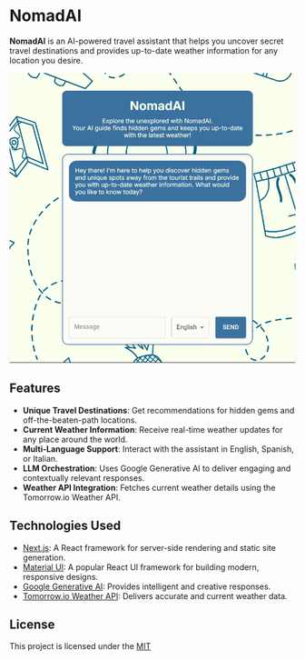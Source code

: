 # NomadAI

**NomadAI** is an AI-powered travel assistant that helps you uncover secret travel destinations and provides up-to-date weather information for any location you desire.

![NomadAI Frontend](public/front.png)

## Features

- **Unique Travel Destinations**: Get recommendations for hidden gems and off-the-beaten-path locations.
- **Current Weather Information**: Receive real-time weather updates for any place around the world.
- **Multi-Language Support**: Interact with the assistant in English, Spanish, or Italian.
- **LLM Orchestration**: Uses Google Generative AI to deliver engaging and contextually relevant responses.
- **Weather API Integration**: Fetches current weather details using the Tomorrow.io Weather API.

## Technologies Used

- [Next.js](https://nextjs.org/docs): A React framework for server-side rendering and static site generation.
- [Material UI](https://mui.com/getting-started/installation/): A popular React UI framework for building modern, responsive designs.
- [Google Generative AI](https://cloud.google.com/ai): Provides intelligent and creative responses.
- [Tomorrow.io Weather API](https://www.tomorrow.io/weather-api): Delivers accurate and current weather data.


## License

This project is licensed under the [MIT](LICENSE)

